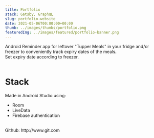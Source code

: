 ```yaml
---
title: Portfolio    
stack: Gatsby, GraphQL
slug: portfolio-website
date: 2021-05-06T00:00:00+00:00
thumb: ../images/thumbs/portfolio.png
featuredImg: ../images/featured/portfolio-banner.png
---
```


Android Reminder app for leftover "Tupper Meals" in your fridge and/or freezer to conveniently track expiry dates of the meals.
\
Set expiry date according to freezer.
<br /><br />

# Stack 
Made in Android Studio using: 
<ul>
<li>Room</li>
<li>LiveData</li>
<li>Firebase authentication</li>
</ul>
<br />
Github: http://www.git.com
<br />
<br />
<br />
<br />
<br />
<br />
<br />
<br />
<br />

